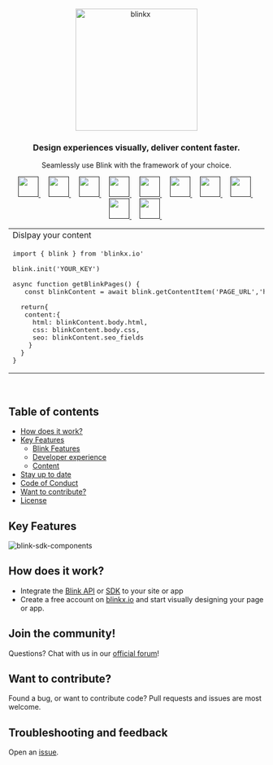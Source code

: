 <br />
<p align="center">
  <img alt="blinkx" src="https://cdn.blinkcms.com/blink/blinkxlogo.png" width="240"/>
</p>

<h3 align="center">
  Design experiences visually, deliver content faster.
</h3>
<p align="center">
  Seamlessly use Blink with the framework of your choice.
</p>


<p align="center" valign="middle">
  &nbsp; <a title="REST API" target="_blank" href="">
    <img width="40" src="https://user-images.githubusercontent.com/4421818/141838376-8c3dcbe4-2b93-4b22-8f7a-1db5ebb60cdd.png" />
  </a>&nbsp;
  &nbsp; <a title="GraphQL"  target="_blank" href="">
    <img width="40" src="https://user-images.githubusercontent.com/4421818/141838819-3226672f-f6b2-4a7f-8fb1-6b4c7f366c4b.png" />
  </a>&nbsp;
  &nbsp; <a title="Shopify"  target="_blank" href="">
   <img width="40" src="https://user-images.githubusercontent.com/4421818/141838939-4ca882e7-dba5-494a-9d98-f13f483c1618.png" />
  </a>&nbsp;
  &nbsp; <a title="React"  target="_blank" href="">
  <img width="40" src="https://user-images.githubusercontent.com/4421818/141839049-83662e52-16c0-421b-910d-207a05c59381.png" />
  </a>&nbsp;
  &nbsp; <a title="Next.js"  target="_blank" href="">
  <img width="40" src="https://user-images.githubusercontent.com/4421818/141839129-f3100226-9685-4e7a-9503-3980c8ffd0d6.png" />
  </a>&nbsp;
  &nbsp; <a title="Gatsby"  target="_blank" href="">
  <img width="40" src="https://user-images.githubusercontent.com/4421818/141839408-2e25a1cb-0f5b-47ff-956a-b4898f0e0c16.png" />
  </a>&nbsp;
  &nbsp; <a title="Vue"  target="_blank" href="">
  <img width="40" src="https://user-images.githubusercontent.com/4421818/141839472-cb06ffc9-6754-49ab-9171-29e7b828048c.png" />
  </a>&nbsp;
  &nbsp; <a title="Nuxt"  target="_blank" href="">
  <img width="40" src="https://user-images.githubusercontent.com/4421818/141839532-4d5d197b-b839-4810-9c3b-b267d4225527.png" />
  </a>&nbsp;
  &nbsp; <a title="Svelte"  target="_blank" href="">
  <img width="40" src="https://user-images.githubusercontent.com/4421818/141840831-79882ca7-6046-4b9a-8cbd-886aef764c98.png" />
  </a>&nbsp;
  &nbsp; <a title="Webcomponents"  target="_blank" href="">
    <img width="40" src="https://user-images.githubusercontent.com/4421818/141839603-271c5e79-2bbb-40eb-a9d9-5c282e781c41.png" />
  </a>&nbsp;
</p>

<table style="width:100%;">
<tr>
<td>Dislpay your content</td>
</tr>
<tr>
    
<td width="100%">
<pre lang="tsx">
import { blink } from 'blinkx.io'
&nbsp; 
blink.init('YOUR_KEY')
&nbsp; 
async function getBlinkPages() {
&nbsp;&nbsp; const blinkContent = await blink.getContentItem('PAGE_URL','html');
&nbsp;
&nbsp;&nbsp;return{
&nbsp;&nbsp;&nbsp;content:{
&nbsp;&nbsp;&nbsp;&nbsp;&nbsp;html: blinkContent.body.html,
&nbsp;&nbsp;&nbsp;&nbsp;&nbsp;css: blinkContent.body.css,
&nbsp;&nbsp;&nbsp;&nbsp;&nbsp;seo: blinkContent.seo_fields
&nbsp;&nbsp;&nbsp;&nbsp;}
&nbsp;&nbsp;}
}
</pre>
</tr>
</table>
<br />

## Table of contents

- [How does it work?](#how-does-it-work)
- [Key Features](#key-features)
  - [Blink Features](#)
  - [Developer experience](#developer-experience)
  - [Content](#-content)
- [Stay up to date](#stay-up-to-date)
- [Code of Conduct](#code-of-conduct)
- [Want to contribute?](#want-to-contribute)
- [License](#license)

## Key Features

![blink-sdk-components](https://user-images.githubusercontent.com/4421818/141836560-655a5f40-a1d3-498e-adec-1a2b2ad7a446.png)

## How does it work?

- Integrate the [Blink API](https://blinkx.io/api-browser) or [SDK](https://www.npmjs.com/package/blinkx.io) to your site or app
- Create a free account on [blinkx.io](https://blinkx.io/signup) and start visually designing your page or app.

## Join the community!

Questions? Chat with us in our [official forum](https://discord.gg/6rTSFY95)!

## Want to contribute?

Found a bug, or want to contribute code? Pull requests and issues are most welcome.

## Troubleshooting and feedback

Open an [issue](https://github.com/Blinkx-IO/blink/issues).
